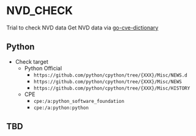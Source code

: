 # NVD_CHECK

Trial to check NVD data
Get NVD data via [go-cve-dictionary](https://github.com/vulsio/go-cve-dictionary)

## Python

- Check target
  - Python Official
    - `https://github.com/python/cpython/tree/{XXX}/Misc/NEWS.d`
    - `https://github.com/python/cpython/tree/{XXX}/Misc/NEWS`
    - `https://github.com/python/cpython/tree/{XXX}/Misc/HISTORY`
  - CPE
    - `cpe:/a:python_software_foundation`
    - `cpe:/a:python:python`

## TBD

